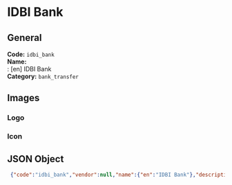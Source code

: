 # IDBI Bank 
## General 
**Code:** `idbi_bank`  
**Name:**  
:	[en] IDBI Bank  
**Category:** `bank_transfer`  
## Images 
### Logo 
### Icon 
## JSON Object 
```json
 {"code":"idbi_bank","vendor":null,"name":{"en":"IDBI Bank"},"description":null,"countries":null,"category":"bank_transfer"}```  

